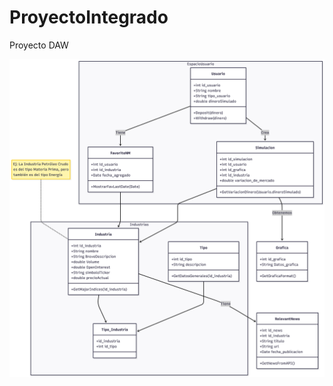 # ProyectoIntegrado
Proyecto DAW

![alt text](https://github.com/AncheJeez/ProyectoIntegrado/blob/main/resources/DiagramaEntidadRelacionMermaid.png)